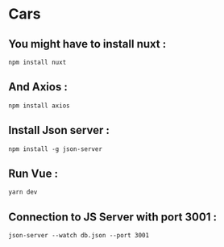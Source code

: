 # Cars

## You might have to install nuxt :

```
npm install nuxt
```

## And Axios :

```
npm install axios
```

## Install Json server :

```
npm install -g json-server
```

## Run Vue :

```
yarn dev
```

## Connection to JS Server with port 3001 :

```
json-server --watch db.json --port 3001
```
